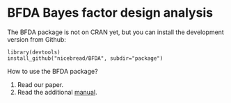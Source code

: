 # BFDA Bayes factor design analysis

The BFDA package is not on CRAN yet, but you can install the development version from Github:

    library(devtools)
    install_github("nicebread/BFDA", subdir="package")
	
	
How to use the BFDA package?

1. Read our paper.
2. Read the additional [manual](https://cdn.rawgit.com/nicebread/BFDA/master/vignette/BFDA_manual.html).